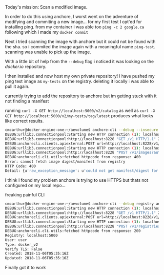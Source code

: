 Today's mission: Scan a modified image.

In order to do this using anchore, I worst went on the adventure of modifying and commiting a new image... for my first test I opt'ed for installing ping. from my container i was able too `ping -c 2 google.ca` following which i made my `docker commit`

Next i tried scanning the image with anchore but it could not be found with the sha. so i commited the image again with a meaningful name `ping-test`. scanning was unable to pick up the image.

With a little bit of help from the `--debug` flag i noticed it was looking on the _docker.io_ repository.

I then installed and now host my own private repository! I have pushed my ping test image as `my-tests` on the registry. deleting it locally i was able to pull it again.

currently trying to add the repository to anchore but im getting stuck with it not finding a manifest

running `curl -X GET http://localhost:5000/v2/catalog` as well as `curl -X GET http://localhost:5000/v2/my-tests/tag/latest` produces what looks like correct results.

```bash
cmcarthur@docker-engine-one:~/aevolume$ anchore-cli --debug --insecure image add localhost:5000/my-tests
DEBUG:urllib3.connectionpool:Starting new HTTP connection (1): localhost:8228
DEBUG:urllib3.connectionpool:http://localhost:8228 "GET /v1 HTTP/1.1" 200 0
DEBUG:anchorecli.clients.apiexternal:POST url=http://localhost:8228/v1/images?autosubscribe=True
DEBUG:urllib3.connectionpool:Starting new HTTP connection (1): localhost:8228
DEBUG:urllib3.connectionpool:http://localhost:8228 "POST /v1/images?autosubscribe=True HTTP/1.1" 400 593
DEBUG:anchorecli.cli.utils:fetched httpcode from response: 400
Error: cannot fetch image digest/manifest from registry
HTTP Code: 400
Detail: {u'raw_exception_message': u'could not get manifest/digest for image (localhost:5000/my-tests:latest) from registry (https://localhost:5000) - error: Error encountered in skopeo operation. cmd=/bin/sh -c skopeo inspect --raw --tls-verify=false  docker://localhost:5000/my-tests:latest, rc=1, stdout=None, stderr=time="2018-11-06T04:54:47Z" level=fatal msg="pinging docker registry returned: Get http://localhost:5000/v2/: dial tcp 127.0.0.1:5000: getsockopt: connection refused"'}
```

I think I found my problem anchore is trying to use HTTPS but thats not configured on my local repo...


freaking painful CLI

```bash
cmcarthur@docker-engine-one:~/aevolume$ anchore-cli --debug registry add --insecure --skip-validate localhost:5000 user pass
DEBUG:urllib3.connectionpool:Starting new HTTP connection (1): localhost:8228
DEBUG:urllib3.connectionpool:http://localhost:8228 "GET /v1 HTTP/1.1" 200 0
DEBUG:anchorecli.clients.apiexternal:POST url=http://localhost:8228/v1/registries?validate=False
DEBUG:urllib3.connectionpool:Starting new HTTP connection (1): localhost:8228
DEBUG:urllib3.connectionpool:http://localhost:8228 "POST /v1/registries?validate=False HTTP/1.1" 200 253
DEBUG:anchorecli.cli.utils:fetched httpcode from response: 200
Registry: localhost:5000
User: user
Type: docker_v2
Verify TLS: False
Created: 2018-11-06T05:35:16Z
Updated: 2018-11-06T05:35:16Z

```

Finally got it to work
